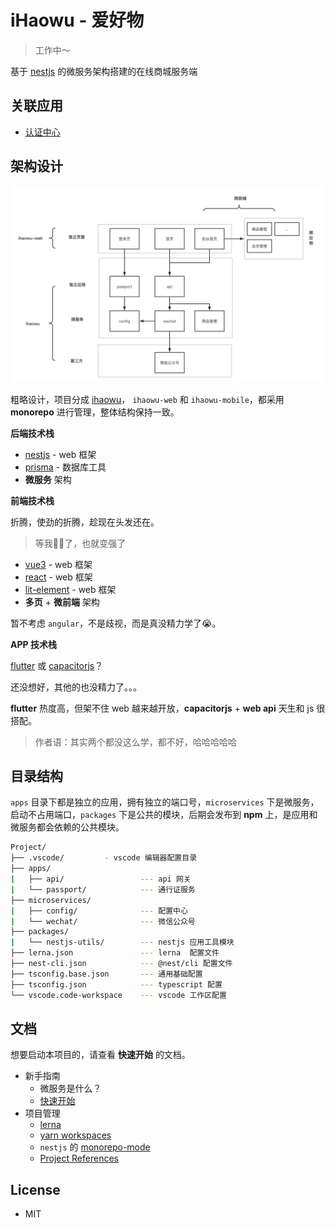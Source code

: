 # iHaowu - 爱好物

> 工作中～

基于 [nestjs] 的微服务架构搭建的在线商城服务端

## 关联应用

- [认证中心](https://github.com/ihaowu/ihaowu-passport)

## 架构设计

![架构设计](./docs/images/1.png)

粗略设计，项目分成 [ihaowu](https://github.com/ihaowu/ihaowu)， `ihaowu-web` 和  `ihaowu-mobile`，都采用 **monorepo** 进行管理，整体结构保持一致。

**后端技术栈**

- [nestjs] - web 框架
- [prisma](http://prisma.io/) - 数据库工具
- **微服务** 架构


**前端技术栈**

折腾，使劲的折腾，趁现在头发还在。

> 等我👨‍🦲了，也就变强了

- [vue3](https://v3.vuejs.org/) - web 框架
- [react](https://zh-hans.reactjs.org/) - web 框架
- [lit-element](https://lit-element.polymer-project.org/) - web 框架
- **多页** + **微前端** 架构

暂不考虑 `angular`，不是歧视，而是真没精力学了😭。

**APP 技术栈**

[flutter](https://flutter.dev/) 或 [capacitorjs](https://capacitorjs.com/)？

还没想好，其他的也没精力了。。。

**flutter** 热度高，但架不住 web 越来越开放，**capacitorjs** + **web api** 天生和 js 很搭配。

> 作者语：其实两个都没这么学，都不好，哈哈哈哈哈

## 目录结构

`apps` 目录下都是独立的应用，拥有独立的端口号，`microservices` 下是微服务，启动不占用端口，`packages` 下是公共的模块，后期会发布到 **npm** 上，是应用和微服务都会依赖的公共模块。

```bash
Project/
├── .vscode/         - vscode 编辑器配置目录
├── apps/
|   ├── api/                 --- api 网关
|   └── passport/            --- 通行证服务
├── microservices/
|   ├── config/              --- 配置中心
|   └── wechat/              --- 微信公众号
├── packages/
|   └── nestjs-utils/        --- nestjs 应用工具模块
├── lerna.json               --- lerna  配置文件
├── nest-cli.json            --- @nest/cli 配置文件
├── tsconfig.base.json       --- 通用基础配置
├── tsconfig.json            --- typescript 配置
└── vscode.code-workspace    --- vscode 工作区配置
```

## 文档

想要启动本项目的，请查看 **快速开始** 的文档。

- 新手指南
  - 微服务是什么？
  - [快速开始](./docs/intro/quickstart.md)
- 项目管理
  - [lerna][lerna]
  - [yarn workspaces][yarn workspaces]
  - `nestjs` 的 [monorepo-mode][monorepo-mode]
  - [Project References][Project References]


## License

- MIT

[lerna]: https://lerna.js.org/
[nestjs]: https://nestjs.com/
[yarn workspaces]: https://classic.yarnpkg.com/en/docs/workspaces/
[Project References]:https://www.typescriptlang.org/docs/handbook/project-references.html
[monorepo-mode]: https://docs.nestjs.com/cli/monorepo#monorepo-mode
